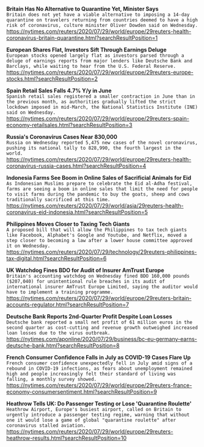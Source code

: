 **Britain Has No Alternative to Quarantine Yet, Minister Says**\
`Britain does not yet have a viable alternative to imposing a 14-day quarantine on travelers returning from countries deemed to have a high risk of coronavirus, culture minister Oliver Dowden said on Wednesday.`\
https://nytimes.com/reuters/2020/07/29/world/europe/29reuters-health-coronavirus-britain-quarantine.html?searchResultPosition=1

**European Shares Flat, Investors Sift Through Earnings Deluge**\
`European stocks opened largely flat as investors parsed through a deluge of earnings reports from major lenders like Deutsche Bank and Barclays, while waiting to hear from the U.S. Federal Reserve.`\
https://nytimes.com/reuters/2020/07/29/world/europe/29reuters-europe-stocks.html?searchResultPosition=2

**Spain Retail Sales Falls 4.7% Y/y in June**\
`Spanish retail sales registered a smaller contraction in June than in the previous month, as authorities gradually lifted the strict lockdown imposed in mid-March, the National Statistics Institute (INE) said on Wednesday.`\
https://nytimes.com/reuters/2020/07/29/world/europe/29reuters-spain-economy-retailsales.html?searchResultPosition=3

**Russia's Coronavirus Cases Near 830,000**\
`Russia on Wednesday reported 5,475 new cases of the novel coronavirus, pushing its national tally to 828,990, the fourth largest in the world. `\
https://nytimes.com/reuters/2020/07/29/world/europe/29reuters-health-coronavirus-russia-cases.html?searchResultPosition=4

**Indonesia Farms See Boom in Online Sales of Sacrificial Animals for Eid**\
`As Indonesian Muslims prepare to celebrate the Eid al-Adha festival, farms are seeing a boom in online sales that limit the need for people to visit farms during the pandemic to buy the goats, sheep and cows traditionally sacrificed at this time.`\
https://nytimes.com/reuters/2020/07/29/world/asia/29reuters-health-coronavirus-eid-indonesia.html?searchResultPosition=5

**Philippines Moves Closer to Taxing Tech Giants**\
`A proposed bill that will allow the Philippines to tax tech giants like Facebook, Alphabet's Google and Youtube, and Netflix, moved a step closer to becoming a law after a lower house committee approved it on Wednesday.`\
https://nytimes.com/reuters/2020/07/29/technology/29reuters-philippines-tax-digital.html?searchResultPosition=6

**UK Watchdog Fines BDO for Audit of Insurer AmTrust Europe**\
`Britain's accounting watchdog on Wednesday fined BDO 160,000 pounds ($207,040) for unintentional rule breaches in its audit of international insurer AmTrust Europe Limited, saying the auditor would have to implement a training programme.`\
https://nytimes.com/reuters/2020/07/29/world/europe/29reuters-britain-accounts-regulator.html?searchResultPosition=7

**Deutsche Bank Reports 2nd-Quarter Profit Despite Loan Losses**\
`Deutsche bank reported a small net profit of 61 million euros in the second quarter as cost-cutting and revenue growth outweighed increased loan losses due to the virus outbreak.`\
https://nytimes.com/aponline/2020/07/29/business/bc-eu-germany-earns-deutsche-bank.html?searchResultPosition=8

**French Consumer Confidence Falls in July as COVID-19 Cases Flare Up**\
`French consumer confidence unexpectedly fell in July amid signs of a rebound in COVID-19 infections, as fears about unemployment remained high and people increasingly felt their standard of living was falling, a monthly survey showed.`\
https://nytimes.com/reuters/2020/07/29/world/europe/29reuters-france-economy-consumersentiment.html?searchResultPosition=9

**Heathrow Tells UK: Do Passenger Testing or Lose 'Quarantine Roulette'**\
`Heathrow Airport, Europe's busiest airport, called on Britain to urgently introduce a passenger testing regime, warning that without one it would lose a game of global "quarantine roulette" after coronavirus stalled aviation.`\
https://nytimes.com/reuters/2020/07/29/world/europe/29reuters-heathrow-results.html?searchResultPosition=10

